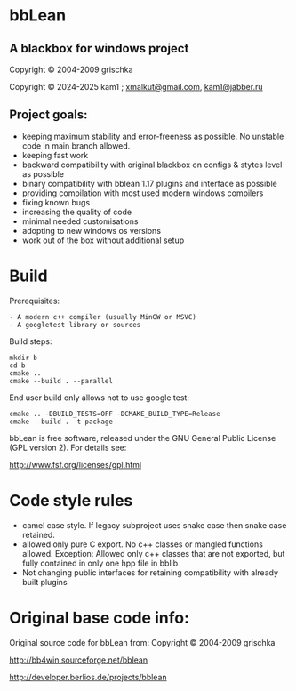 # bbLean

## A blackbox for windows project

Copyright © 2004-2009 grischka

Copyright © 2024-2025 kam1  ; xmalkut@gmail.com, kam1@jabber.ru

## Project goals:
- keeping maximum stability and error-freeness as possible. No unstable code in main branch allowed.
- keeping fast work
- backward compatibility with original blackbox on configs & stytes level as possible
- binary compatibility with bblean 1.17 plugins and interface as possible
- providing compilation with most used modern windows compilers
- fixing known bugs
- increasing the quality of code
- minimal needed customisations
- adopting to new windows os versions
- work out of the box without additional setup

# Build

Prerequisites:

    - A modern c++ compiler (usually MinGW or MSVC)
    - A googletest library or sources

  Build steps:
  
    mkdir b
    cd b
    cmake .. 
    cmake --build . --parallel

  End user build only allows not to use google test:
  
    cmake .. -DBUILD_TESTS=OFF -DCMAKE_BUILD_TYPE=Release
    cmake --build . -t package

bbLean is free software, released under the GNU General Public
License (GPL version 2). For details see:

http://www.fsf.org/licenses/gpl.html

# Code style rules
- camel case style. If legacy subproject uses snake case then snake case
  retained.
- allowed only pure C export. No c++ classes or mangled functions allowed.
  Exception: Allowed only c++ classes that are not exported, but fully contained in only
  one hpp file in bblib
- Not changing public interfaces for retaining compatibility with already built
  plugins

# Original base code info:

Original source code for bbLean from:
Copyright © 2004-2009 grischka

http://bb4win.sourceforge.net/bblean

http://developer.berlios.de/projects/bblean 
